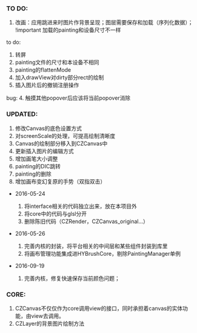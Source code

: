 ### TO DO:
1. 改画：应用跳进来时图片作背景呈现；图层需要保存和加载（序列化数据）； !important  加载的painting和设备尺寸不一样  

to do:
1. 转屏
2. painting文件的尺寸和本设备不相同
4. painting的flattenMode
5. 加入drawView对dirty部分rect的绘制
7. 插入图片后的撤销注册操作

bug:
4. 触摸其他popover后应该将当前popover消除

### UPDATED:
1. 修改Canvas的底色设置方式
2. 对screenScale的处理，可提高绘制清晰度
3. Canvas的绘制部分移入到CZCanvas中
4. 更新插入图片的编辑方式
5. 增加画笔大小调整
6. painting的DIC跳转 
7. painting的删除
8. 增加画布变幻复原的手势（双指双击）

- 2016-05-24
    1. 将interface相关的代码独立出来，放在本项目外
    2. 将core中的代码与glsl分开
    3. 删除陈旧代码（CZRender，CZCanvas_original...）

- 2016-05-26
    1. 完善内核的封装，将平台相关的中间层和某些组件封装到库里
    2. 将画布管理功能集成进HYBrushCore，剔除PaintingManager单例
   
- 2016-09-19
	1. 完善内核，修复快速保存当前颜色问题；


### CORE:
1. CZCanvas不仅仅作为core调用view的接口，同时承担着canvas的实体功能，由view去调用。
2. CZLayer的背景图片绘制方法